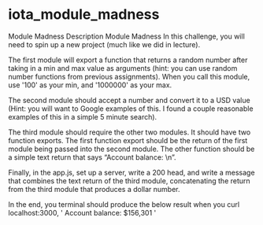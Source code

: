 # iota_module_madness
Module Madness
Description
Module Madness
In this challenge, you will need to spin up a new project (much like we did in lecture).

The first module will export a function that returns a random number after taking in a min and max value as arguments 
(hint: you can use random number functions from previous assignments). When you call this module, use '100' as your min, 
and '1000000' as your max.

The second module should accept a number and convert it to a USD value (Hint: you will want to Google examples of this. 
I found a couple reasonable examples of this in a simple 5 minute search).

The third module should require the other two modules. It should have two function exports. The first function export 
should be the return of the first module being passed into the second module. The other function should be a simple text 
return that says “Account balance: \n”.

Finally, in the app.js, set up a server, write a 200 head, and write a message that combines the text return of the 
third module, concatenating the return from the third module that produces a dollar number.

In the end, you terminal should produce the below result when you curl localhost:3000, ' Account balance: $156,301 '
